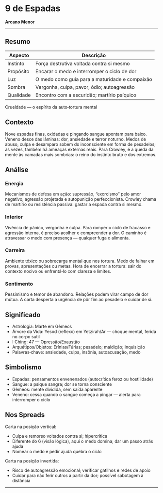 # 9 de Espadas

**Arcano Menor**

---

## Resumo

| Aspecto | Descrição |
|---------|-----------|
| Instinto | Força destrutiva voltada contra si mesmo |
| Propósito | Encarar o medo e interromper o ciclo de dor |
| Luz | O medo como guia para a maturidade e compaixão |
| Sombra | Vergonha, culpa, pavor, ódio; autoagressão |
| Qualidade | Encontro com a escuridão; martírio psíquico |

Crueldade — o espírito da auto‑tortura mental

## Contexto

Nove espadas finas, oxidadas e pingando sangue apontam para baixo. Veneno desce das lâminas: dor, ansiedade e terror noturno. Medos de abuso, culpa e desamparo sobem do inconsciente em forma de pesadelos; às vezes, também há ameaças externas reais. Para Crowley, é a queda da mente às camadas mais sombrias: o reino do instinto bruto e dos extremos.

## Análise

### Energia

Mecanismos de defesa em ação: supressão, “exorcismo” pelo amor negativo, agressão projetada e autopunição perfeccionista. Crowley chama de martírio ou resistência passiva: gastar a espada contra si mesmo.

### Interior

Vivência de pânico, vergonha e culpa. Para romper o ciclo de fracasso e agressão interna, é preciso acolher e compreender a dor. O caminho é atravessar o medo com presença — qualquer fuga o alimenta.

### Carreira

Ambiente tóxico ou sobrecarga mental que nos tortura. Medo de falhar em provas, apresentações ou metas. Hora de encerrar a tortura: sair do contexto nocivo ou enfrentá‑lo com clareza e limites.

### Sentimento

Pessimismo e temor de abandono. Relações podem virar campo de dor mútua. A carta desperta a urgência de pôr fim ao pesadelo e cuidar de si.

## Significado

- Astrologia: Marte em Gêmeos
- Árvore da Vida: Yesod (reflexo) em Yetzirah/Ar — choque mental, ferida no corpo sutil
- I Ching: 47 — Opressão/Exaustão
- Arquétipos/Objetos: Erínias/Fúrias; pesadelo; maldição; Inquisição
- Palavras‑chave: ansiedade, culpa, insônia, autoacusação, medo

## Simbolismo

- Espadas: pensamentos envenenados (autocrítica feroz ou hostilidade)
- Sangue: a psique sangra; dor se torna consciente
- Gêmeos: mente dividida, sem saída aparente
- Veneno: cessa quando o sangue começa a pingar — alerta para interromper o ciclo

## Nos Spreads

Carta na posição vertical:

- Culpa e remorso voltados contra si; hipercrítica
- Diferente do 6 (visão lógica), aqui o medo domina; dar um passo atrás ajuda
- Nomear o medo e pedir ajuda quebra o ciclo

Carta na posição invertida:

- Risco de autoagressão emocional; verificar gatilhos e redes de apoio
- Cuidar para não ferir outros a partir da dor; possível sabotagem à distância

---



